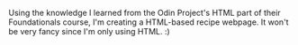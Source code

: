 Using the knowledge I learned from the Odin Project's HTML part of their Foundationals course, I'm creating a HTML-based recipe webpage. It won't be very fancy since I'm only using HTML. :)